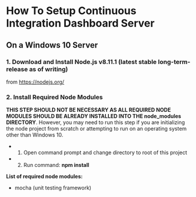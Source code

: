 # How To Setup Continuous Integration Dashboard Server

## On a Windows 10 Server

### 1. Download and Install Node.js v8.11.1 (latest stable long-term-release as of writing)
from https://nodejs.org/

### 2. Install Required Node Modules
**THIS STEP SHOULD NOT BE NECESSARY AS ALL REQUIRED NODE MODULES SHOULD BE ALREADY INSTALLED INTO THE node_modules DIRECTORY**. However, you may need to run this step if you are initializing the node project from scratch or attempting to run on an operating system other than Windows 10.

* 1. Open command prompt and change directory to root of this project
* 2. Run command: **npm install <node module>**

**List of required node modules:**
* mocha (unit testing framework)